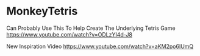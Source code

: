 # MonkeyTetris
Can Probably Use This To Help Create The Underlying Tetris Game
https://www.youtube.com/watch?v=ODLzYI4d-J8

New Inspiration Video
https://www.youtube.com/watch?v=aKM2po6IUmQ
